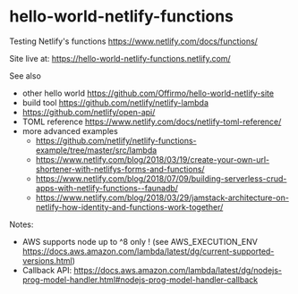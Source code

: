 # hello-world-netlify-functions

Testing Netlify's functions https://www.netlify.com/docs/functions/

Site live at: https://hello-world-netlify-functions.netlify.com/

See also
* other hello world https://github.com/Offirmo/hello-world-netlify-site
* build tool https://github.com/netlify/netlify-lambda
* https://github.com/netlify/open-api/
* TOML reference https://www.netlify.com/docs/netlify-toml-reference/
* more advanced examples
  * https://github.com/netlify/netlify-functions-example/tree/master/src/lambda
  * https://www.netlify.com/blog/2018/03/19/create-your-own-url-shortener-with-netlifys-forms-and-functions/
  * https://www.netlify.com/blog/2018/07/09/building-serverless-crud-apps-with-netlify-functions--faunadb/
  * https://www.netlify.com/blog/2018/03/29/jamstack-architecture-on-netlify-how-identity-and-functions-work-together/


Notes:
* AWS supports node up to ^8 only ! (see AWS_EXECUTION_ENV https://docs.aws.amazon.com/lambda/latest/dg/current-supported-versions.html)
* Callback API: https://docs.aws.amazon.com/lambda/latest/dg/nodejs-prog-model-handler.html#nodejs-prog-model-handler-callback
